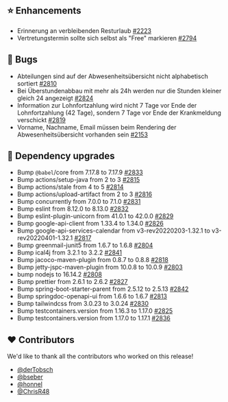 ## ⭐ Enhancements

- Erinnerung an verbleibenden Resturlaub [#2223](https://github.com/synyx/urlaubsverwaltung/issues/2223)
- Vertretungstermin sollte sich selbst als "Free" markieren [#2794](https://github.com/synyx/urlaubsverwaltung/issues/2794)

## 🐞 Bugs

- Abteilungen sind auf der Abwesenheitsübersicht nicht alphabetisch sortiert [#2810](https://github.com/synyx/urlaubsverwaltung/issues/2810)
- Bei Überstundenabbau mit mehr als 24h werden nur die Stunden kleiner gleich 24 angezeigt [#2824](https://github.com/synyx/urlaubsverwaltung/issues/2824)
- Information zur Lohnfortzahlung wird nicht 7 Tage vor Ende der Lohnfortzahlung (42 Tage), sondern 7 Tage vor Ende der Krankmeldung verschickt [#2819](https://github.com/synyx/urlaubsverwaltung/issues/2819)
- Vorname, Nachname, Email müssen beim Rendering der Abwesenheitsübersicht vorhanden sein  [#2153](https://github.com/synyx/urlaubsverwaltung/issues/2153)

## 🔨 Dependency upgrades

- Bump `@babel`/core from 7.17.8 to 7.17.9 [#2833](https://github.com/synyx/urlaubsverwaltung/pull/2833)
- Bump actions/setup-java from 2 to 3 [#2815](https://github.com/synyx/urlaubsverwaltung/pull/2815)
- Bump actions/stale from 4 to 5 [#2814](https://github.com/synyx/urlaubsverwaltung/pull/2814)
- Bump actions/upload-artifact from 2 to 3 [#2816](https://github.com/synyx/urlaubsverwaltung/pull/2816)
- Bump concurrently from 7.0.0 to 7.1.0 [#2831](https://github.com/synyx/urlaubsverwaltung/pull/2831)
- Bump eslint from 8.12.0 to 8.13.0 [#2832](https://github.com/synyx/urlaubsverwaltung/pull/2832)
- Bump eslint-plugin-unicorn from 41.0.1 to 42.0.0 [#2829](https://github.com/synyx/urlaubsverwaltung/pull/2829)
- Bump google-api-client from 1.33.4 to 1.34.0 [#2826](https://github.com/synyx/urlaubsverwaltung/pull/2826)
- Bump google-api-services-calendar from v3-rev20220203-1.32.1 to v3-rev20220401-1.32.1 [#2817](https://github.com/synyx/urlaubsverwaltung/pull/2817)
- Bump greenmail-junit5 from 1.6.7 to 1.6.8 [#2804](https://github.com/synyx/urlaubsverwaltung/pull/2804)
- Bump ical4j from 3.2.1 to 3.2.2 [#2841](https://github.com/synyx/urlaubsverwaltung/pull/2841)
- Bump jacoco-maven-plugin from 0.8.7 to 0.8.8 [#2818](https://github.com/synyx/urlaubsverwaltung/pull/2818)
- Bump jetty-jspc-maven-plugin from 10.0.8 to 10.0.9 [#2803](https://github.com/synyx/urlaubsverwaltung/pull/2803)
- bump nodejs to 16.14.2 [#2808](https://github.com/synyx/urlaubsverwaltung/pull/2808)
- Bump prettier from 2.6.1 to 2.6.2 [#2827](https://github.com/synyx/urlaubsverwaltung/pull/2827)
- Bump spring-boot-starter-parent from 2.5.12 to 2.5.13 [#2842](https://github.com/synyx/urlaubsverwaltung/pull/2842)
- Bump springdoc-openapi-ui from 1.6.6 to 1.6.7 [#2813](https://github.com/synyx/urlaubsverwaltung/pull/2813)
- Bump tailwindcss from 3.0.23 to 3.0.24 [#2830](https://github.com/synyx/urlaubsverwaltung/pull/2830)
- Bump testcontainers.version from 1.16.3 to 1.17.0 [#2825](https://github.com/synyx/urlaubsverwaltung/pull/2825)
- Bump testcontainers.version from 1.17.0 to 1.17.1 [#2836](https://github.com/synyx/urlaubsverwaltung/pull/2836)

## ❤️ Contributors

We'd like to thank all the contributors who worked on this release!

- [@derTobsch](https://github.com/derTobsch)
- [@bseber](https://github.com/bseber)
- [@honnel](https://github.com/honnel)
- [@ChrisR48](https://github.com/ChrisR48)
